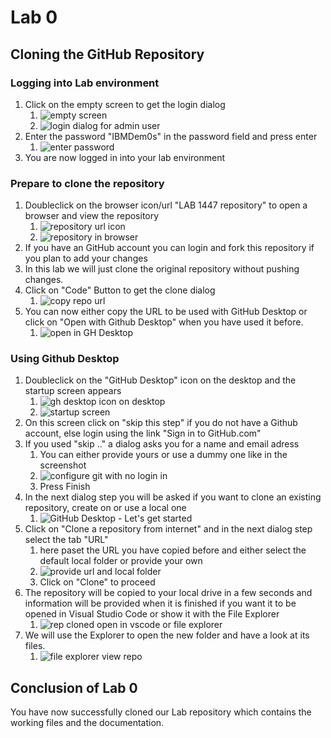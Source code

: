 # Lab 0

## Cloning the GitHub Repository

### Logging into Lab environment

1. Click on the empty screen to get the login dialog
   1. ![empty screen](images/Lab_0/0000_0_0_Login_Screen_1.png)
   2. ![login dialog for admin user](images/Lab_0/0000_0_0_Login_Screen_2.png)
2. Enter the password "IBMDem0s" in the password field and press enter
   1. ![enter password](images/Lab_0/0000_0_0_Login_Screen_3.png)
3. You are now logged in into your lab environment

### Prepare to clone the repository

1. Doubleclick on the browser icon/url "LAB 1447 repository" to open a browser and view the repository
   1. ![repository url icon](images/Lab_0/0000_0_1_Desktop_1.png)
   2. ![repository in browser](images/Lab_0/0000_0_2_Browser_Repo_1.png)
2. If you have an GitHub account you can login and fork this repository if you plan to add your changes
3. In this lab we will just clone the original repository without pushing changes.
4. Click on "Code" Button to get the clone dialog
   1. ![copy repo url](images/Lab_0/0000_0_2_Browser_Repo_2.png)
5. You can now either copy the URL to be used with GitHub Desktop or click on "Open with Github Desktop" when you have used it before.
   1. ![open in GH Desktop](images/Lab_0/0000_0_2_Browser_Repo_3.png)

### Using Github Desktop

1. Doubleclick on the "GitHub Desktop" icon on the desktop and the startup screen appears
   1. ![gh desktop icon on desktop](images/Lab_0/0000_0_1_Desktop_1.png)
   2. ![startup screen](images/Lab_0/0000_0_3_GH_Desktop_1.png)
2. On this screen click on "skip this step" if you do not have a Github account, else login using the link "Sign in to GitHub.com"
3. If you used "skip .." a dialog asks you for a name and email adress
   1. You can either provide yours or use a dummy one like in the screenshot
   2. ![configure git with no login in](images/Lab_0/0000_0_3_GH_Desktop_2.png)
   3. Press Finish
4. In the next dialog step you will be asked if you want to clone an existing repository, create on or use a local one
   1. ![GitHub Desktop - Let's get started](images/Lab_0/0000_0_3_GH_Desktop_3.png)
5. Click on "Clone a repository from internet" and in the next dialog step select the tab "URL"
   1. here paset the URL you have copied before and either select the default local folder or provide your own
   2. ![provide url and local folder](images/Lab_0/0000_0_3_GH_Desktop_4.png)
   3. Click on "Clone" to proceed
6. The repository will be copied to your local drive in a few seconds and information will be provided when it is finished if you want it to be opened in Visual Studio Code or show it with the File Explorer
   1. ![rep cloned open in vscode or file explorer](images/Lab_0/0000_0_3_GH_Desktop_5.png)
7. We will use the Explorer to open the new folder and have a look at its files.
    1. ![file explorer view repo](images/Lab_0/0000_0_4_File_Explorer_1.png)

## Conclusion of Lab 0

You have now successfully cloned our Lab repository which contains the working files and the documentation.
